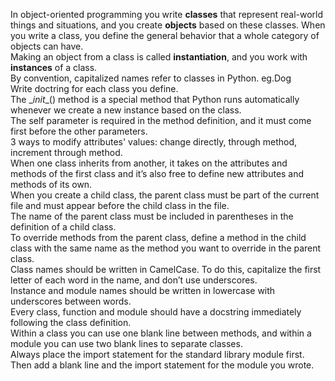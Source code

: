 In object-oriented programming you write **classes** that represent real-world things and situations, and you create **objects** based on these classes. When you write a class, you define the general behavior that a whole category of objects can have.  
Making an object from a class is called **instantiation**, and you work with **instances** of a class.  
By convention, capitalized names refer to classes in Python. eg.Dog  
Write doctring for each class you define.  
The \__init__() method is a special method that Python runs automatically whenever we create a new instance based on the class.  
The self parameter is required in the method definition, and it must come first before the other parameters.  
3 ways to modify attributes' values: change directly, through method, increment through method.  
When one class inherits from another, it takes on the attributes and methods of the first class and it’s also free to define new attributes and methods of its own.  
When you create a child class, the parent class must be part of the current file and must appear before the child class in the file.  
The name of the parent class must be included in parentheses in the definition of a child class.  
To override methods from the parent class, define a method in the child class with the same name as the method you want to override in the parent class.  
Class names should be written in CamelCase. To do this, capitalize the first letter of each word in the name, and don’t use underscores.  
Instance and module names should be written in lowercase with underscores between words.  
Every class, function and module should have a docstring immediately following the class definition.  
Within a class you can use one blank line between methods, and within a module you can use two blank lines to separate classes.  
Always place the import statement for the standard library module first. Then add a blank line and the import statement for the module you wrote.  
